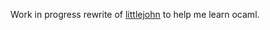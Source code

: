 Work in progress rewrite of [littlejohn](https://github.com/carboncredits/littlejohn) to help me learn ocaml.